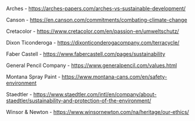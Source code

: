 Arches - https://arches-papers.com/arches-vs-sustainable-development/

Canson - https://en.canson.com/commitments/combating-climate-change

Cretacolor - https://www.cretacolor.com/en/passion-en/umweltschutz/

Dixon Ticonderoga - https://dixonticonderogacompany.com/terracycle/

Faber Castell - https://www.fabercastell.com/pages/sustainability

General Pencil Company - https://www.generalpencil.com/values.html

Montana Spray Paint - https://www.montana-cans.com/en/safety-environment

Staedtler - https://www.staedtler.com/intl/en/company/about-staedtler/sustainability-and-protection-of-the-environment/

Winsor & Newton - https://www.winsornewton.com/na/heritage/our-ethics/
